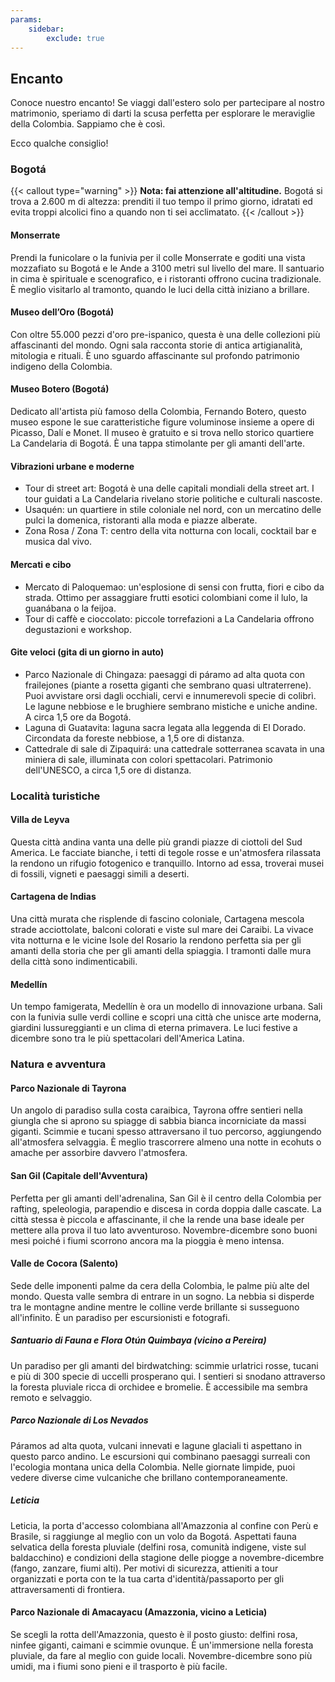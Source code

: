 ```yaml
---
params:
    sidebar:
        exclude: true
---
```


## Encanto

Conoce nuestro encanto! Se viaggi dall'estero solo per partecipare al nostro matrimonio, speriamo di darti la scusa perfetta per esplorare le meraviglie della Colombia. Sappiamo che è così.

Ecco qualche consiglio!

### Bogotá

{{< callout type="warning" >}}
**Nota: fai attenzione all'altitudine.** Bogotá si trova a 2.600 m di altezza: prenditi il tuo tempo il primo giorno, idratati ed evita troppi alcolici fino a quando non ti sei acclimatato.
{{< /callout >}}

#### Monserrate

Prendi la funicolare o la funivia per il colle Monserrate e goditi una vista mozzafiato su Bogotá e le Ande a 3100 metri sul livello del mare. Il santuario in cima è spirituale e scenografico, e i ristoranti offrono cucina tradizionale. È meglio visitarlo al tramonto, quando le luci della città iniziano a brillare.

#### Museo dell’Oro (Bogotá)

Con oltre 55.000 pezzi d'oro pre-ispanico, questa è una delle collezioni più affascinanti del mondo. Ogni sala racconta storie di antica artigianalità, mitologia e rituali. È uno sguardo affascinante sul profondo patrimonio indigeno della Colombia.

#### Museo Botero (Bogotá)

Dedicato all'artista più famoso della Colombia, Fernando Botero, questo museo espone le sue caratteristiche figure voluminose insieme a opere di Picasso, Dalí e Monet. Il museo è gratuito e si trova nello storico quartiere La Candelaria di Bogotá. È una tappa stimolante per gli amanti dell'arte.

#### Vibrazioni urbane e moderne

- Tour di street art: Bogotá è una delle capitali mondiali della street art. I tour guidati a La Candelaria rivelano storie politiche e culturali nascoste.
- Usaquén: un quartiere in stile coloniale nel nord, con un mercatino delle pulci la domenica, ristoranti alla moda e piazze alberate.
- Zona Rosa / Zona T: centro della vita notturna con locali, cocktail bar e musica dal vivo.

#### Mercati e cibo

- Mercato di Paloquemao: un'esplosione di sensi con frutta, fiori e cibo da strada. Ottimo per assaggiare frutti esotici colombiani come il lulo, la guanábana o la feijoa.
- Tour di caffè e cioccolato: piccole torrefazioni a La Candelaria offrono degustazioni e workshop.

#### Gite veloci (gita di un giorno in auto)

- Parco Nazionale di Chingaza: paesaggi di páramo ad alta quota con frailejones (piante a rosetta giganti che sembrano quasi ultraterrene). Puoi avvistare orsi dagli occhiali, cervi e innumerevoli specie di colibrì. Le lagune nebbiose e le brughiere sembrano mistiche e uniche andine. A circa 1,5 ore da Bogotá.
- Laguna di Guatavita: laguna sacra legata alla leggenda di El Dorado. Circondata da foreste nebbiose, a 1,5 ore di distanza.
- Cattedrale di sale di Zipaquirá: una cattedrale sotterranea scavata in una miniera di sale, illuminata con colori spettacolari. Patrimonio dell'UNESCO, a circa 1,5 ore di distanza.

### Località turistiche

#### Villa de Leyva

Questa città andina vanta una delle più grandi piazze di ciottoli del Sud America. Le facciate bianche, i tetti di tegole rosse e un'atmosfera rilassata la rendono un rifugio fotogenico e tranquillo. Intorno ad essa, troverai musei di fossili, vigneti e paesaggi simili a deserti.

#### Cartagena de Indias

Una città murata che risplende di fascino coloniale, Cartagena mescola strade acciottolate, balconi colorati e viste sul mare dei Caraibi. La vivace vita notturna e le vicine Isole del Rosario la rendono perfetta sia per gli amanti della storia che per gli amanti della spiaggia. I tramonti dalle mura della città sono indimenticabili.

#### Medellín

Un tempo famigerata, Medellín è ora un modello di innovazione urbana. Sali con la funivia sulle verdi colline e scopri una città che unisce arte moderna, giardini lussureggianti e un clima di eterna primavera. Le luci festive a dicembre sono tra le più spettacolari dell'America Latina.

### Natura e avventura

#### Parco Nazionale di Tayrona

Un angolo di paradiso sulla costa caraibica, Tayrona offre sentieri nella giungla che si aprono su spiagge di sabbia bianca incorniciate da massi giganti. Scimmie e tucani spesso attraversano il tuo percorso, aggiungendo all'atmosfera selvaggia. È meglio trascorrere almeno una notte in ecohuts o amache per assorbire davvero l'atmosfera.

#### San Gil (Capitale dell'Avventura)

Perfetta per gli amanti dell'adrenalina, San Gil è il centro della Colombia per rafting, speleologia, parapendio e discesa in corda doppia dalle cascate. La città stessa è piccola e affascinante, il che la rende una base ideale per mettere alla prova il tuo lato avventuroso. Novembre-dicembre sono buoni mesi poiché i fiumi scorrono ancora ma la pioggia è meno intensa.

#### Valle de Cocora (Salento)

Sede delle imponenti palme da cera della Colombia, le palme più alte del mondo. Questa valle sembra di entrare in un sogno. La nebbia si disperde tra le montagne andine mentre le colline verde brillante si susseguono all'infinito. È un paradiso per escursionisti e fotografi.

##### Santuario di Fauna e Flora Otún Quimbaya (vicino a Pereira)

Un paradiso per gli amanti del birdwatching: scimmie urlatrici rosse, tucani e più di 300 specie di uccelli prosperano qui. I sentieri si snodano attraverso la foresta pluviale ricca di orchidee e bromelie. È accessibile ma sembra remoto e selvaggio.

##### Parco Nazionale di Los Nevados

Páramos ad alta quota, vulcani innevati e lagune glaciali ti aspettano in questo parco andino. Le escursioni qui combinano paesaggi surreali con l'ecologia montana unica della Colombia. Nelle giornate limpide, puoi vedere diverse cime vulcaniche che brillano contemporaneamente.

##### Leticia

Leticia, la porta d'accesso colombiana all'Amazzonia al confine con Perù e Brasile, si raggiunge al meglio con un volo da Bogotá. Aspettati fauna selvatica della foresta pluviale (delfini rosa, comunità indigene, viste sul baldacchino) e condizioni della stagione delle piogge a novembre-dicembre (fango, zanzare, fiumi alti). Per motivi di sicurezza, attieniti a tour organizzati e porta con te la tua carta d'identità/passaporto per gli attraversamenti di frontiera.

#### Parco Nazionale di Amacayacu (Amazzonia, vicino a Leticia)

Se scegli la rotta dell'Amazzonia, questo è il posto giusto: delfini rosa, ninfee giganti, caimani e scimmie ovunque. È un'immersione nella foresta pluviale, da fare al meglio con guide locali. Novembre-dicembre sono più umidi, ma i fiumi sono pieni e il trasporto è più facile.
